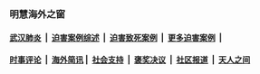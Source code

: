 
### 明慧海外之窗

####  [武汉肺炎](indexes/365.md?t=02170400) &nbsp;|&nbsp;  [迫害案例综述](indexes/328.md?t=02170400) &nbsp;|&nbsp; [迫害致死案例](indexes/277.md?t=02170400)  &nbsp;|&nbsp; [更多迫害案例](indexes/81.md?t=02170400)  &nbsp;|&nbsp; 
####  [时事评论](indexes/19.md?t=02170400) &nbsp;|&nbsp; [海外简讯](indexes/245.md?t=02170400)&nbsp;|&nbsp;  [社会支持](indexes/140.md?t=02170400) &nbsp;|&nbsp; [褒奖决议](indexes/282.md?t=02170400) &nbsp;|&nbsp; [社区报道](indexes/91.md?t=02170400)  &nbsp;|&nbsp; [天人之间](indexes/78.md?t=02170400) 

